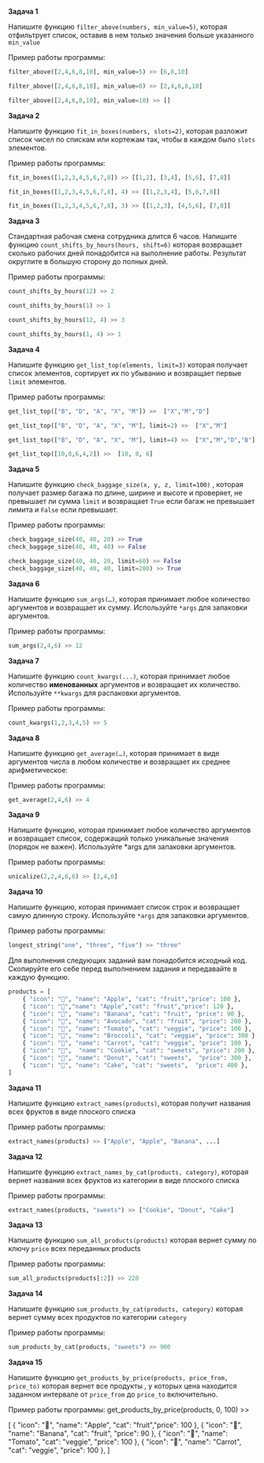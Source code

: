 **Задача 1**

Напишите функцию `filter_above(numbers, min_value=5)`, которая отфильтрует список, оставив в нем только значения больше указанного `min_value`

Пример работы программы:

```python
filter_above([2,4,6,8,10], min_value=5) >> [6,8,10]

filter_above([2,4,6,8,10], min_value=0) >> [2,4,6,8,10]

filter_above([2,4,6,8,10], min_value=10) >> []

```

**Задача 2**

Напишите функцию `fit_in_boxes(numbers, slots=2)`, которая разложит список чисел по спискам или кортежам так, чтобы в каждом было `slots` элементов.

Пример работы программы:

```python
fit_in_boxes([1,2,3,4,5,6,7,8]) >> [[1,2], [3,4], [5,6], [7,8]]

fit_in_boxes([1,2,3,4,5,6,7,8], 4) >> [[1,2,3,4], [5,6,7,8]]

fit_in_boxes([1,2,3,4,5,6,7,8], 3) >> [[1,2,3], [4,5,6], [7,8]]
```

**Задача 3**

Стандартная рабочая смена сотрудника длится 6 часов.  Напишите функцию `count_shifts_by_hours(hours, shift=6)` которая возвращает сколько рабочих дней понадобится на выполнение работы. Результат округлите в большую сторону до полных дней.

Пример работы программы:

```python
count_shifts_by_hours(12) >> 2

count_shifts_by_hours(1) >> 1

count_shifts_by_hours(12, 4) >> 3

count_shifts_by_hours(1, 4) >> 1
```

**Задача 4**

Напишите функцию `get_list_top(elements, limit=3)` которая получает список элементов, сортирует их по убыванию и возвращает первые `limit` элементов. 

Пример работы программы:

```python
get_list_top(["B", "D", "A", "X", "M"]) >>  ["X","M","D"]

get_list_top(["B", "D", "A", "X", "M"], limit=2) >>  ["X","M"]

get_list_top(["B", "D", "A", "X", "M"], limit=4) >>  ["X","M","D","B"]

get_list_top([10,8,6,4,2]) >>  [10, 8, 6]
```

**Задача 5**

Напишите функцию `check_baggage_size(x, y, z, limit=100)` ,  которая получает размер багажа по длине, ширине и высоте и проверяет, не превышает ли сумма `limit` и возвращает `True`  если багаж не превышает лимита и  `False` если превышает. 

Пример работы программы:

```python
check_baggage_size(40, 40, 20) >> True
check_baggage_size(40, 40, 40) >> False

check_baggage_size(40, 40, 20, limit=60) >> False
check_baggage_size(40, 40, 40, limit=200) >> True
```

**Задача 6**

Напишите функцию `sum_args(…)`, которая принимает любое количество аргументов и возвращает их сумму. Используйте `*args` для запаковки аргументов.

Пример работы программы:

```python
sum_args(2,4,6) >> 12
```

**Задача 7**

Напишите функцию `count_kwargs(...)`, которая принимает любое количество **именованных** аргументов и возвращает их количество. Используйте `**kwargs` для распаковки аргументов.

Пример работы программы:

```python
count_kwargs(1,2,3,4,5) >> 5
```

**Задача 8**

Напишите функцию `get_average(…)`, которая принимает в виде аргументов числа в любом количестве  и возвращает их среднее арифметическое:

Пример работы программы:

```python
get_average(2,4,6) >> 4
```

**Задача 9**

Напишите функцию, которая принимает любое количество аргументов и возвращает список, содержащий только уникальные значения (порядок не важен). Используйте *args для запаковки аргументов.

Пример работы программы:

```python
unicalize(2,2,4,6,6) >> [2,4,6]
```

**Задача 10**

Напишите функцию, которая принимает список строк и возвращает самую длинную строку. Используйте `*args` для запаковки аргументов.

Пример работы программы:

```python
longest_string("one", "three", "five") >> "three"
```

Для выполнения следующих заданий вам понадобится исходный код. Скопируйте его себе перед выполнением задания и передавайте в каждую функцию.

```python
products = [
    { "icon": "🍏", "name": "Аpple", "cat": "fruit","price": 100 },
    { "icon": "🍎","name": "Apple","cat": "fruit","price": 120 },
    { "icon": "🍌", "name": "Banana", "cat": "fruit", "price": 90 },
    { "icon": "🥑", "name": "Avocado", "cat": "fruit", "price": 200 },
    { "icon": "🍅", "name": "Tomato", "cat": "veggie", "price": 100 },
    { "icon": "🥦", "name": "Broccoli", "cat": "veggie", "price": 300 },
    { "icon": "🥕", "name": "Carrot", "cat": "veggie", "price": 100 },
    { "icon": "🍪",  "name": "Cookie", "cat": "sweets", "price": 200 },
    { "icon": "🍩", "name": "Donut", "cat": "sweets",  "price": 300 },
    { "icon": "🍰", "name": "Cake", "cat": "sweets",  "price": 400 },
]
```

**Задача 11**

Напишите функцию `extract_names(products)`, которая получит названия всех фруктов в виде плоского списка

Пример работы программы:

```python
extract_names(products) >> ["Apple", "Apple", "Banana", ...]
```

**Задача 12**

Напишите функцию `extract_names_by_cat(products, category)`, которая вернет названия всех фруктов из категории в виде плоского списка

Пример работы программы:

```python
extract_names(products, "sweets") >> ["Cookie", "Donut", "Cake"]
```

**Задача 13**

Напишите функцию `sum_all_products(products)` которая вернет сумму по ключу `price` всех переданных products

Пример работы программы:

```python
sum_all_products(products[:2]) >> 220
```

**Задача 14**

Напишите функцию `sum_products_by_cat(products, category)` которая вернет сумму всех продуктов по категории `category`

Пример работы программы:

```python
sum_products_by_cat(products, "sweets") >> 900
```

**Задача 15**

Напишите функцию `get_products_by_price(products, price_from, price_to)` которая вернет все продукты , у которых цена находится заданном интервале от `price_from` до `price_to` включительно.

Пример работы программы:
get_products_by_price(products, 0, 100) >>

[
	{ "icon": "🍏", "name": "Аpple", "cat": "fruit","price": 100 },
	{ "icon": "🍌", "name": "Banana", "cat": "fruit", "price": 90 },
	{ "icon": "🍅", "name": "Tomato", "cat": "veggie", "price": 100 },
	{ "icon": "🥕", "name": "Carrot", "cat": "veggie", "price": 100 },
]

